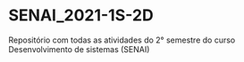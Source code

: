# SENAI_2021-1S-2D
Repositório com todas as atividades do 2° semestre do curso  Desenvolvimento de sistemas (SENAI)
